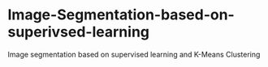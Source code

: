 # Image-Segmentation-based-on-superivsed-learning
Image segmentation based on supervised learning and K-Means Clustering

